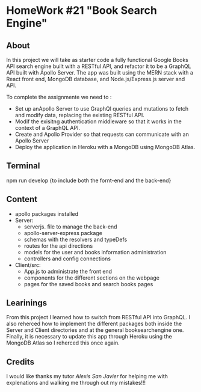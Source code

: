 # HomeWork #21 "Book Search Engine"

## About
In this project we will take as starter code a fully functional Google Books API search engine built with a RESTful API, and refactor it to be a GraphQL API built with Apollo Server. The app was built using the MERN stack with a React front end, MongoDB database, and Node.js/Express.js server and API.

To complete the assignmente we need to :
- Set up anApollo Server to use GraphQl queries and mutations to fetch and modify data, replacing the existing RESTful API.
- Modif the exisitng authentication middleware so that it works in the context of a GraphQL API.
- Create and Apollo Provider so that requests can communicate with an Apollo Server
- Deploy the application in Heroku with a MongoDB using MongoDB Atlas.

## Terminal
npm run develop {to include both the fornt-end and the back-end}

## Content
- apollo packages installed
- Server:
    - serverjs. file to manage the back-end
    - apollo-server-express package
    - schemas with the resolvers and typeDefs
    - routes for the api directions
    - models for the user and books information administration
    - controllers and config connections
- Client/src:
    - App.js to administrate the front end
    - components for the different sections on the webpage
    - pages for the saved books and search books pages

## Learinings
From this project I learned how to switch from RESTful API into GraphQL.
I also reherced how to implement the different packages both inside the Server and Client directories and at the general booksearchengine one.
Finally, it is necessary to update this app through Heroku using the MongoDB Atlas so I reherced this once again.

## Credits
I would like thanks my tutor <cite>Alexis San Javier</cite> for helping me with explenations and walking me through out my mistakes!!!